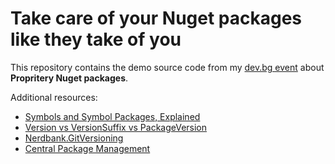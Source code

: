 # Take care of your Nuget packages like they take of you

This repository contains the demo source code from my [dev.bg event](https://dev.bg/event/net-take-care-of-your-nuget-packages-like-they-take-of-you/) about **Propritery Nuget packages**.

Additional resources:

  * [Symbols and Symbol Packages, Explained](https://blog.inedo.com/nuget/symbols-and-symbolpackages)
  * [Version vs VersionSuffix vs PackageVersion](https://andrewlock.net/version-vs-versionsuffix-vs-packageversion-what-do-they-all-mean/)
  * [Nerdbank.GitVersioning](https://github.com/dotnet/Nerdbank.GitVersioning)
  * [Central Package Management](https://devblogs.microsoft.com/nuget/introducing-central-package-management/)
